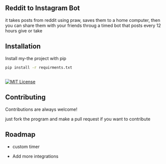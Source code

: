 
## Reddit to Instagram Bot

it takes posts from reddit using praw, saves them to a home computer, then you can share them with your friends throug a timed bot that posts every 12 hours give or take
## Installation

Install my-the project with pip

```bash
pip install -r requirments.txt
```
##
[![MIT License](https://img.shields.io/badge/License-MIT-green.svg)](https://choosealicense.com/licenses/mit/)

## Contributing

Contributions are always welcome!

just fork the program and make a pull request if you want to contribute


## Roadmap

- custom timer

- Add more integrations

